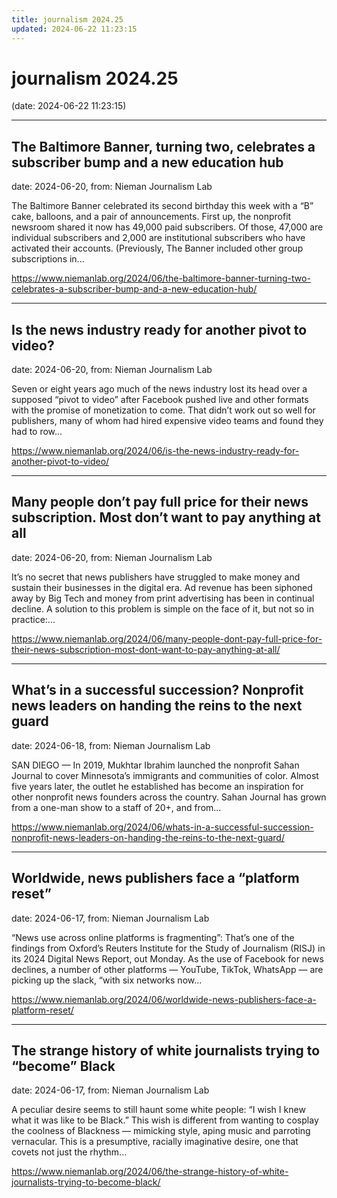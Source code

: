 ```yaml
---
title: journalism 2024.25
updated: 2024-06-22 11:23:15
---
```


# journalism 2024.25

(date: 2024-06-22 11:23:15)

---

## The Baltimore Banner, turning two, celebrates a subscriber bump and a new education hub

date: 2024-06-20, from: Nieman Journalism Lab

The Baltimore Banner celebrated its second birthday this week with a &#8220;B&#8221; cake, balloons, and a pair of announcements. First up, the nonprofit newsroom shared it now has 49,000 paid subscribers. Of those, 47,000 are individual subscribers and 2,000 are institutional subscribers who have activated their accounts. (Previously, The Banner included other group subscriptions in... 

<https://www.niemanlab.org/2024/06/the-baltimore-banner-turning-two-celebrates-a-subscriber-bump-and-a-new-education-hub/>

---

## Is the news industry ready for another pivot to video?

date: 2024-06-20, from: Nieman Journalism Lab

Seven or eight years ago much of the news industry lost its head over a supposed &#8220;pivot to video&#8221; after Facebook pushed live and other formats with the promise of monetization to come. That didn’t work out so well for publishers, many of whom had hired expensive video teams and found they had to row... 

<https://www.niemanlab.org/2024/06/is-the-news-industry-ready-for-another-pivot-to-video/>

---

## Many people don’t pay full price for their news subscription. Most don’t want to pay anything at all

date: 2024-06-20, from: Nieman Journalism Lab

It’s no secret that news publishers have struggled to make money and sustain their businesses in the digital era. Ad revenue has been siphoned away by Big Tech and money from print advertising has been in continual decline. A solution to this problem is simple on the face of it, but not so in practice:... 

<https://www.niemanlab.org/2024/06/many-people-dont-pay-full-price-for-their-news-subscription-most-dont-want-to-pay-anything-at-all/>

---

## What’s in a successful succession? Nonprofit news leaders on handing the reins to the next guard

date: 2024-06-18, from: Nieman Journalism Lab

SAN DIEGO — In 2019, Mukhtar Ibrahim launched the nonprofit Sahan Journal to cover Minnesota’s immigrants and communities of color. Almost five years later, the outlet he established has become an inspiration for other nonprofit news founders across the country. Sahan Journal has grown from a one-man show to a staff of 20+, and from... 

<https://www.niemanlab.org/2024/06/whats-in-a-successful-succession-nonprofit-news-leaders-on-handing-the-reins-to-the-next-guard/>

---

## Worldwide, news publishers face a “platform reset”

date: 2024-06-17, from: Nieman Journalism Lab

&#8220;News use across online platforms is fragmenting&#8221;: That’s one of the findings from Oxford’s Reuters Institute for the Study of Journalism (RISJ) in its 2024 Digital News Report, out Monday. As the use of Facebook for news declines, a number of other platforms — YouTube, TikTok, WhatsApp — are picking up the slack, &#8220;with six networks now... 

<https://www.niemanlab.org/2024/06/worldwide-news-publishers-face-a-platform-reset/>

---

## The strange history of white journalists trying to “become” Black

date: 2024-06-17, from: Nieman Journalism Lab

A peculiar desire seems to still haunt some white people: &#8220;I wish I knew what it was like to be Black.&#8221; This wish is different from wanting to cosplay the coolness of Blackness — mimicking style, aping music and parroting vernacular. This is a presumptive, racially imaginative desire, one that covets not just the rhythm... 

<https://www.niemanlab.org/2024/06/the-strange-history-of-white-journalists-trying-to-become-black/>


